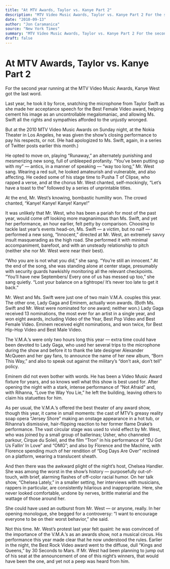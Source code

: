 ```yaml
---
title: "At MTV Awards, Taylor vs. Kanye Part 2"
description: "MTV Video Music Awards, Taylor vs. Kanye Part 2 For the second year running at the MTV Awards. Last year, Mr. West took it by force, snatching the microphone from Taylor Swift. He opted to move on, pl..."
date: "2010-09-13"
author: "Jon Caramanica"
source: "New York Times"
summary: "MTV Video Music Awards, Taylor vs. Kanye Part 2 For the second year running at the MTV Awards. Last year, Mr. West took it by force, snatching the microphone from Taylor Swift. He opted to move on, playing \"Runaway,\" an alternately punishing new song, full of unbleeped profanity."
draft: false
---
```


# At MTV Awards, Taylor vs. Kanye Part 2

For the second year running at the MTV Video Music Awards, Kanye West got the last word.

Last year, he took it by force, snatching the microphone from Taylor Swift as she made her acceptance speech for the Best Female Video award, helping cement his image as an uncontrollable megalomaniac, and allowing Ms. Swift all the rights and sympathies afforded to the unjustly wronged.

But at the 2010 MTV Video Music Awards on Sunday night, at the Nokia Theater in Los Angeles, he was given the show’s closing performance to pay his respects, or not. (He had apologized to Ms. Swift, again, in a series of Twitter posts earlier this month.)

He opted to move on, playing “Runaway,” an alternately punishing and mesmerizing new song, full of unbleeped profanity. “You’ve been putting up with my” — antics, in a manner of speaking — “way too long,” Mr. West sang. Wearing a red suit, he looked amateurish and vulnerable, and also affecting. He ceded some of his stage time to Pusha T of Clipse, who rapped a verse, and at the chorus Mr. West chanted, self-mockingly, “Let’s have a toast to the” followed by a series of unprintable titles.

At the end, Mr. West’s knowing, bombastic humility won. The crowd chanted, “Kanye! Kanye! Kanye! Kanye!”

It was unlikely that Mr. West, who has been a pariah for most of the past year, would come off looking more magnanimous than Ms. Swift, and yet her performance, an hour earlier, felt petty by comparison. Choosing to tackle last year’s events head-on, Ms. Swift — a victim, but no naïf — performed a new song, “Innocent,” directed at Mr. West, an extremely savvy insult masquerading as the high road. She performed it with minimal accompaniment, barefoot, and with an unsteady relationship to pitch (neither she nor Mr. West were near their best).

“Who you are is not what you did,” she sang. “You’re still an innocent.” At the end of the song, she was standing alone at center stage, presumably with security guards hawkishly monitoring all the relevant checkpoints. “You’ll have new Septembers/ Every one of us has messed up too,” she sang quietly. “Lost your balance on a tightrope/ It’s never too late to get it back.”

Mr. West and Ms. Swift were just one of two main V.M.A. couples this year. The other one, Lady Gaga and Eminem, actually won awards. (Both Ms. Swift and Mr. West were nominated for one award; neither won.) Lady Gaga received 13 nominations, the most ever for an artist in a single year, and won eight awards, including Video of the Year, Best Pop Video and Best Female Video. Eminem received eight nominations, and won twice, for Best Hip-Hop Video and Best Male Video.

The V.M.A.’s were only two hours long this year — extra time could have been devoted to Lady Gaga, who used her several trips to the microphone during the show and before it to thank the late designer Alexander McQueen and her gay fans, to announce the name of her new album, “Born This Way,” and also to speak out against the military’s “don’t ask, don’t tell” policy.

Eminem did not even bother with words. He has been a Video Music Award fixture for years, and so knows well what this show is best used for. After opening the night with a stark, intense performance of “Not Afraid” and, with Rihanna, “Love the Way You Lie,” he left the building, leaving others to claim his statuettes for him.

As per usual, the V.M.A.’s offered the best theater of any award show, though this year, it came in small moments: the cast of MTV’s greasy reality soap opera “Jersey Shore” making an onstage appearance in a hot tub, or Rihanna’s dismissive, hair-flipping reaction to her former flame Drake’s performance. The vast circular stage was used to vivid effect by Mr. West, who was joined by a small group of ballerinas; Usher, who channeled parkour, Cirque du Soleil, and the film “Tron” in his performance of “DJ Got Us Fallin’ In Love” and “OMG”; and also by Florence and the Machine, with Florence spending much of her rendition of “Dog Days Are Over” reclined on a platform, wearing a translucent sheath.

And then there was the awkward plight of the night’s host, Chelsea Handler. She was among the worst in the show’s history — purposefully out-of-touch, with brief, alarming flashes of off-color racial humor. On her talk show, “Chelsea Lately,” in a smaller setting, her interviews with musicians, rappers in particular, are consistently hilarious and inappropriate. Here, she never looked comfortable, undone by nerves, brittle material and the wattage of those around her.

She could have used an outburst from Mr. West — or anyone, really. In her opening monologue, she begged for a controversy: “I want to encourage everyone to be on their worst behavior,” she said.

Not this time. Mr. West’s protest last year felt quaint: he was convinced of the importance of the V.M.A.’s as an awards show, not a musical circus. His performance this year made clear that he now understood the rules. Earlier in the night, the Best Rock Video award went to the diffuse, dull “Kings and Queens,” by 30 Seconds to Mars. If Mr. West had been planning to jump out of his seat at the announcement of one of this night’s winners, that would have been the one, and yet not a peep was heard from him.


